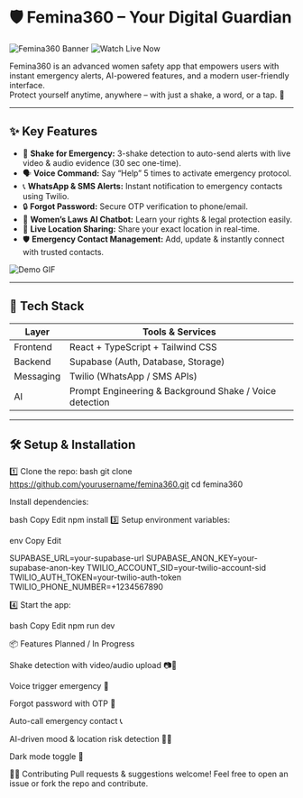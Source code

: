# 🛡️ Femina360 – Your Digital Guardian

![Femina360 Banner](assets/women.jpeg)
![Watch Live Now](https://femina360.netlify.app/)

Femina360 is an advanced women safety app that empowers users with instant emergency alerts, AI-powered features, and a modern user-friendly interface.  
Protect yourself anytime, anywhere – with just a shake, a word, or a tap. 💖

---

## ✨ **Key Features**

- 📳 **Shake for Emergency:** 3-shake detection to auto-send alerts with live video & audio evidence (30 sec one-time).
- 🗣️ **Voice Command:** Say “Help” 5 times to activate emergency protocol.
- 📞 **WhatsApp & SMS Alerts:** Instant notification to emergency contacts using Twilio.
- 🔒 **Forgot Password:** Secure OTP verification to phone/email.
- 🤖 **Women’s Laws AI Chatbot:** Learn your rights & legal protection easily.
- 📍 **Live Location Sharing:** Share your exact location in real-time.
- 🛡️ **Emergency Contact Management:** Add, update & instantly connect with trusted contacts.

![Demo GIF](assets/demo.gif)

---

## 🚀 **Tech Stack**

| Layer       | Tools & Services                                       |
|------------|-------------------------------------------------------|
| Frontend   | React + TypeScript + Tailwind CSS                      |
| Backend    | Supabase (Auth, Database, Storage)                      |
| Messaging  | Twilio (WhatsApp / SMS APIs)                            |
| AI         | Prompt Engineering & Background Shake / Voice detection |

---



## 🛠️ **Setup & Installation**

1️⃣ Clone the repo:
bash
git clone https://github.com/yourusername/femina360.git
cd femina360


Install dependencies:

bash
Copy
Edit
npm install
3️⃣ Setup environment variables:

env
Copy
Edit

SUPABASE_URL=your-supabase-url
SUPABASE_ANON_KEY=your-supabase-anon-key
TWILIO_ACCOUNT_SID=your-twilio-account-sid
TWILIO_AUTH_TOKEN=your-twilio-auth-token
TWILIO_PHONE_NUMBER=+1234567890

4️⃣ Start the app:

bash
Copy
Edit
npm run dev

📦 Features Planned / In Progress

 Shake detection with video/audio upload 📷🎤

 Voice trigger emergency 🚨

 Forgot password with OTP 🔑

 Auto-call emergency contact 📞

 AI-driven mood & location risk detection 🧠📍

 Dark mode toggle 🌙

👩‍💻 Contributing
Pull requests & suggestions welcome!
Feel free to open an issue or fork the repo and contribute.


